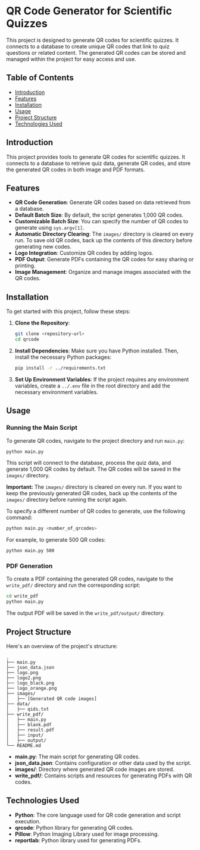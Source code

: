 
# QR Code Generator for Scientific Quizzes

This project is designed to generate QR codes for scientific quizzes. It connects to a database to create unique QR codes that link to quiz questions or related content. The generated QR codes can be stored and managed within the project for easy access and use.

## Table of Contents

- [Introduction](#introduction)
- [Features](#features)
- [Installation](#installation)
- [Usage](#usage)
- [Project Structure](#project-structure)
- [Technologies Used](#technologies-used)

## Introduction

This project provides tools to generate QR codes for scientific quizzes. It connects to a database to retrieve quiz data, generate QR codes, and store the generated QR codes in both image and PDF formats.

## Features

- **QR Code Generation**: Generate QR codes based on data retrieved from a database.
- **Default Batch Size**: By default, the script generates 1,000 QR codes.
- **Customizable Batch Size**: You can specify the number of QR codes to generate using `sys.argv[1]`.
- **Automatic Directory Clearing**: The `images/` directory is cleared on every run. To save old QR codes, back up the contents of this directory before generating new codes.
- **Logo Integration**: Customize QR codes by adding logos.
- **PDF Output**: Generate PDFs containing the QR codes for easy sharing or printing.
- **Image Management**: Organize and manage images associated with the QR codes.

## Installation

To get started with this project, follow these steps:

1. **Clone the Repository**:
    ```bash
    git clone <repository-url>
    cd qrcode
    ```

2. **Install Dependencies**:
    Make sure you have Python installed. Then, install the necessary Python packages:
    ```bash
    pip install -r ../requirements.txt
    ```

3. **Set Up Environment Variables**:
   If the project requires any environment variables, create a `../.env` file in the root directory and add the necessary environment variables.

## Usage

### Running the Main Script

To generate QR codes, navigate to the project directory and run `main.py`:

```bash
python main.py
```

This script will connect to the database, process the quiz data, and generate 1,000 QR codes by default. The QR codes will be saved in the `images/` directory.

**Important:** The `images/` directory is cleared on every run. If you want to keep the previously generated QR codes, back up the contents of the `images/` directory before running the script again.

To specify a different number of QR codes to generate, use the following command:

```bash
python main.py <number_of_qrcodes>
```

For example, to generate 500 QR codes:

```bash
python main.py 500
```

### PDF Generation

To create a PDF containing the generated QR codes, navigate to the `write_pdf/` directory and run the corresponding script:

```bash
cd write_pdf
python main.py
```

The output PDF will be saved in the `write_pdf/output/` directory.

## Project Structure

Here's an overview of the project's structure:

```
.
├── main.py
├── json_data.json
├── logo.png
├── logo2.png
├── logo_black.png
├── logo_orange.png
├── images/
│   ├── [Generated QR code images]
├── data/
│   ├── qids.txt
├── write_pdf/
│   ├── main.py
│   ├── blank.pdf
│   ├── result.pdf
│   ├── input/
│   ├── output/
└── README.md
```

- **main.py**: The main script for generating QR codes.
- **json_data.json**: Contains configuration or other data used by the script.
- **images/**: Directory where generated QR code images are stored.
- **write_pdf/**: Contains scripts and resources for generating PDFs with QR codes.

## Technologies Used

- **Python**: The core language used for QR code generation and script execution.
- **qrcode**: Python library for generating QR codes.
- **Pillow**: Python Imaging Library used for image processing.
- **reportlab**: Python library used for generating PDFs.
